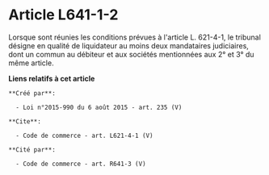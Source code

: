 # Article L641-1-2

Lorsque sont réunies les conditions prévues à l'article L. 621-4-1, le tribunal désigne en qualité de liquidateur au moins
deux mandataires judiciaires, dont un commun au débiteur et aux sociétés mentionnées aux 2° et 3° du même article.

**Liens relatifs à cet article**

	**Créé par**:

	  - Loi n°2015-990 du 6 août 2015 - art. 235 (V)

	**Cite**:

	  - Code de commerce - art. L621-4-1 (V)

	**Cité par**:

	  - Code de commerce - art. R641-3 (V)
